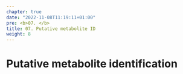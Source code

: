 ```yaml
---
chapter: true
date: "2022-11-08T11:19:11+01:00"
pre: <b>07. </b>
title: 07. Putative metabolite ID
weight: 8
---
```


# Putative metabolite identification
